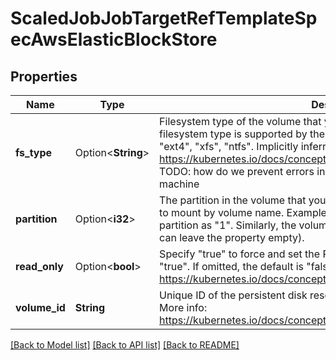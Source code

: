 # ScaledJobJobTargetRefTemplateSpecAwsElasticBlockStore

## Properties

Name | Type | Description | Notes
------------ | ------------- | ------------- | -------------
**fs_type** | Option<**String**> | Filesystem type of the volume that you want to mount. Tip: Ensure that the filesystem type is supported by the host operating system. Examples: \"ext4\", \"xfs\", \"ntfs\". Implicitly inferred to be \"ext4\" if unspecified. More info: https://kubernetes.io/docs/concepts/storage/volumes#awselasticblockstore TODO: how do we prevent errors in the filesystem from compromising the machine | [optional]
**partition** | Option<**i32**> | The partition in the volume that you want to mount. If omitted, the default is to mount by volume name. Examples: For volume /dev/sda1, you specify the partition as \"1\". Similarly, the volume partition for /dev/sda is \"0\" (or you can leave the property empty). | [optional]
**read_only** | Option<**bool**> | Specify \"true\" to force and set the ReadOnly property in VolumeMounts to \"true\". If omitted, the default is \"false\". More info: https://kubernetes.io/docs/concepts/storage/volumes#awselasticblockstore | [optional]
**volume_id** | **String** | Unique ID of the persistent disk resource in AWS (Amazon EBS volume). More info: https://kubernetes.io/docs/concepts/storage/volumes#awselasticblockstore | 

[[Back to Model list]](../README.md#documentation-for-models) [[Back to API list]](../README.md#documentation-for-api-endpoints) [[Back to README]](../README.md)


